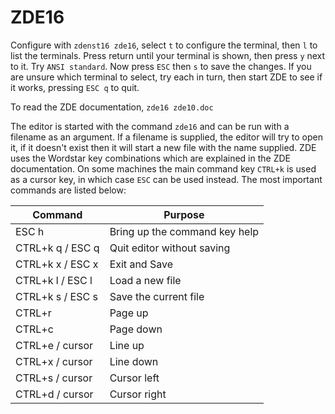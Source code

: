 # ZDE16

Configure with `zdenst16 zde16`, select `t` to configure the terminal, then `l` to list the terminals. Press return until your terminal is shown, then press `y` next to it. Try `ANSI standard`. Now press `ESC` then `s` to save the changes. If you are unsure which terminal to select, try each in turn, then start ZDE to see if it works, pressing `ESC q` to quit.

To read the ZDE documentation, `zde16 zde10.doc`

The editor is started with the command `zde16` and can be run with a filename as an argument. If a filename is supplied, the editor will try to open it, if it doesn't exist then it will start a new file with the name supplied. ZDE uses the Wordstar key combinations which are explained in the ZDE documentation. On some machines the main command key `CTRL+k` is used as a cursor key, in which case `ESC` can be used instead. The most important commands are listed below:

| Command          | Purpose                       |
| ---------------- | ----------------------------- |
| ESC h            | Bring up the command key help |
| CTRL+k q / ESC q | Quit editor without saving    |
| CTRL+k x / ESC x | Exit and Save                |
| CTRL+k l / ESC l | Load a new file               |
| CTRL+k s / ESC s | Save the current file         |
| CTRL+r           | Page up                       |
| CTRL+c           | Page down                     |
| CTRL+e / cursor  | Line up                       |
| CTRL+x / cursor  | Line down                     |
| CTRL+s / cursor  | Cursor left                   |
| CTRL+d / cursor  | Cursor right                  |
